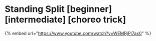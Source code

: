 # Standing Split \[beginner] \[intermediate] \[choreo trick]

{% embed url="https://www.youtube.com/watch?v=WEMRjPl7ax0" %}
